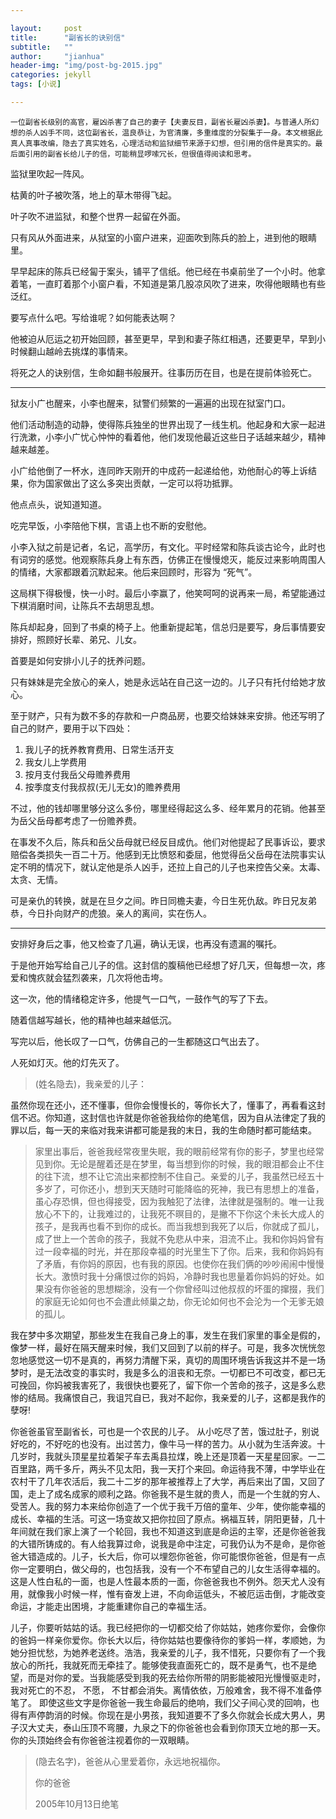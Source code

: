 ```yaml
---

layout:     post
title:      "副省长的诀别信"
subtitle:   ""
author:     "jianhua"
header-img: "img/post-bg-2015.jpg"
categories: jekyll
tags: [小说]

---
```



	一位副省长级别的高官，雇凶杀害了自己的妻子【夫妻反目，副省长雇凶杀妻】。与普通人所幻想的杀人凶手不同，这位副省长，温良恭让，为官清廉，多重维度的分裂集于一身。本文根据此真人真事改编，隐去了真实姓名，心理活动和监狱细节来源于幻想，但引用的信件是真实的。最后面引用的副省长给儿子的信，可能稍显啰嗦冗长，但很值得阅读和思考。


监狱里吹起一阵风。

枯黄的叶子被吹落，地上的草木带得飞起。

叶子吹不进监狱，和整个世界一起留在外面。

只有风从外面进来，从狱室的小窗户进来，迎面吹到陈兵的脸上，进到他的眼睛里。

早早起床的陈兵已经匐于案头，铺平了信纸。他已经在书桌前坐了一个小时。他拿着笔，一直盯着那个小窗户看，不知道是第几股凉风吹了进来，吹得他眼睛也有些泛红。

要写点什么吧。写给谁呢？如何能表达啊？

他被迫从厄运之初开始回顾，甚至更早，早到和妻子陈红相遇，还要更早，早到小时候翻山越岭去挑煤的事情来。

将死之人的诀别信，生命如翻书般展开。往事历历在目，也是在提前体验死亡。

---
狱友小广也醒来，小李也醒来，狱警们频繁的一遍遍的出现在狱室门口。

他们活动制造的动静，使得陈兵独坐的世界出现了一线生机。他起身和大家一起进行洗漱，小李小广忧心忡忡的看着他，他们发现他最近这些日子话越来越少，精神越来越差。

小广给他倒了一杯水，连同昨天刚开的中成药一起递给他，劝他耐心的等上诉结果，你为国家做出了这么多突出贡献，一定可以将功抵罪。

他点点头，说知道知道。

吃完早饭，小李陪他下棋，言语上也不断的安慰他。

小李入狱之前是记者，名记，高学历，有文化。平时经常和陈兵谈古论今，此时也有词穷的感觉。他观察陈兵身上有东西，仿佛正在慢慢熄灭，能反过来影响周围人的情绪，大家都跟着沉默起来。他后来回顾时，形容为 “死气”。

这局棋下得极慢，快一小时。最后小李赢了，他笑呵呵的说再来一局，希望能通过下棋消磨时间，让陈兵不去胡思乱想。

陈兵却起身，回到了书桌的椅子上。他重新提起笔，信总归是要写，身后事情要安排好，照顾好长辈、弟兄、儿女。

首要是如何安排小儿子的抚养问题。

只有妹妹是完全放心的亲人，她是永远站在自己这一边的。儿子只有托付给她才放心。

至于财产，只有为数不多的存款和一户商品房，也要交给妹妹来安排。他还写明了自己的财产，要用于以下四处：

>	
1. 我儿子的抚养教育费用、日常生活开支
2. 我女儿上学费用
3. 按月支付我岳父母赡养费用
4. 按季度支付我叔叔(无儿无女)的赡养费用

不过，他的钱却哪里够分这么多份，哪里经得起这么多、经年累月的花销。他甚至为岳父岳母都考虑了一份赡养费。

在事发不久后，陈兵和岳父岳母就已经反目成仇。他们对他提起了民事诉讼，要求赔偿各类损失一百二十万。他感到无比愤怒和委屈，他觉得岳父岳母在法院事实认定不明的情况下，就认定他是杀人凶手，还拉上自己的儿子也来控告父亲。太毒、太贪、无情。

可是亲仇的转换，就是在旦夕之间。昨日同檐夫妻，今日生死仇敌。昨日兄友弟恭，今日扑向财产的虎狼。亲人的离间，实在伤人。

---
安排好身后之事，他又检查了几遍，确认无误，也再没有遗漏的嘱托。

于是他开始写给自己儿子的信。这封信的腹稿他已经想了好几天，但每想一次，疼爱和愧疚就会猛烈袭来，几次将他击垮。

这一次，他的情绪稳定许多，他提气一口气，一鼓作气的写了下去。

随着信越写越长，他的精神也越来越低沉。

写完以后，他长叹了一口气，仿佛自己的一生都随这口气出去了。

人死如灯灭。他的灯先灭了。


>(姓名隐去)，我亲爱的儿子：
>
虽然你现在还小，还不懂事，但你会慢慢长的，等你长大了，懂事了，再看看这封信不迟。你知道，这封信也许就是你爸爸我给你的绝笔信，因为自从法律定了我的罪以后，每一天的来临对我来讲都可能是我的末日，我的生命随时都可能结束。
>
>家里出事后，爸爸我经常夜里失眠，我的眼前经常有你的影子，梦里也经常见到你。无论是醒着还是在梦里，每当想到你的时候，我的眼泪都会止不住的往下流，想不让它流出来都控制不住自己。亲爱的儿子，我虽然已经五十多岁了，可你还小，想到天天随时可能降临的死神，我已有思想上的准备，虽心存恐惧，但也得接受，因为我触犯了法律，法律就是强制的。唯一让我放心不下的，让我难过的，让我死不暝目的，是撇不下你这个未长大成人的孩子，是我再也看不到你的成长。而当我想到我死了以后，你就成了孤儿，成了世上一个苦命的孩子，我就不免悲从中来，泪流不止。我和你妈妈曾有过一段幸福的时光，并在那段幸福的时光里生下了你。后来，我和你妈妈有了矛盾，有你妈的原因，也有我的原因。也使你在我们俩的吵吵闹闹中慢慢长大。激愤时我十分痛恨过你的妈妈，冷静时我也思量着你妈妈的好处。如果没有你爸爸的思想糊涂，没有一个你曾经叫过他叔叔的坏蛋的撺掇，我们的家庭无论如何也不会遭此倾巢之劫，你无论如何也不会沦为一个无爹无娘的孤儿。
>
我在梦中多次期望，那些发生在我自己身上的事，发生在我们家里的事全是假的，像梦一样，最好在隔天醒来时候，我们又回到了以前的样子。可是，我多次恍恍忽忽地感觉这一切不是真的，再努力清醒下采，真切的周围环境告诉我这并不是一场梦时，是无法改变的事实时，我是多么的沮丧和无奈。一切都已不可改变，都已无可挽回，你妈被我害死了，我很快也要死了，留下你一个苦命的孩子，这是多么悲惨的结局。我痛恨自己，我诅咒自已，我对不起你，我亲爱的儿子，这都是我作的孽呀!
>
你爸爸虽官至副省长，可也是一个农民的儿子。 从小吃尽了苦，饿过肚子，别说好吃的，不好吃的也没有。出过苦力，像牛马一样的苦力。从小就为生活奔波。十几岁时，我就头顶星星拉着架子车去禹县拉煤，晚上还是顶着一天星星回家。一二百里路，两千多斤，两头不见太阳，我一天打个来回。命运待我不薄，中学毕业在农村干了几年农活后，我二十二岁的那年被推荐上了大学，再后来出了国，又回了国，走上了成名成家的顺利之路。你爸我不是生就的贵人，而是一个生就的穷人、受苦人。我的努力本来给你创造了一个优于我千万倍的童年、少年，使你能幸福的成长、幸福的生活。可这一场变故又把你拉回了原点。祸福互转，阴阳更替，几十年间就在我们家上演了一个轮回，我也不知道这到底是命运的主宰，还是你爸爸我的大错所铸成的。有人给我算过命，说我是命中注定，可我仍认为不是命，是你爸爸大错造成的。儿子，长大后，你可以埋怨你爸爸，你可能恨你爸爸，但是有一点你一定要明白，做父母的，也包括我，没有一个不布望自己的儿女生活得幸福的。这是人性白私的一面，也是人性最本质的一面，你爸爸我也不例外。怨天尤人没有用，就像我小时候一样，惟有奋发上进，不向命运低头，不被厄运击倒，才能改变命运，才能走出困境，才能重建你自己的幸福生活。
>
儿子，你要听姑姑的话。我已经把你的一切都交给了你姑姑，她疼你爱你，会像你的爸妈一样亲你爱你。你长大以后，待你姑姑也要像待你的爹妈一样，孝顺她，为她分担忧愁，为她养老送终。浩浩，我亲爱的儿子，我不惜死，只要你有了一个我放心的所托，我就死而无牵挂了。能够使我直面死亡的，既不是勇气，也不是绝望，而是对你的爱。当我能感受到我的死去给你所带的阴影能被阳光慢慢驱走时，我对死亡的不忍， 不愿， 不甘都会消失。离情依依，万般难舍，我不得不准备停笔了。 即使这些文字是你爸爸一我生命最后的绝响，我们父子间心灵的回响，也得有声停韵消的时候。你现在是小男孩，我知道要不了多久你就会长成大男人，男子汉大丈夫，泰山压顶不弯腰，九泉之下的你爸爸也会看到你顶天立地的那一天。你的头顶始终会有你爸爸注视着你的一双眼睛。
>
>(隐去名字)，爸爸从心里爱着你，永远地祝福你。
>
>你的爸爸
>
>2005年10月13日绝笔









